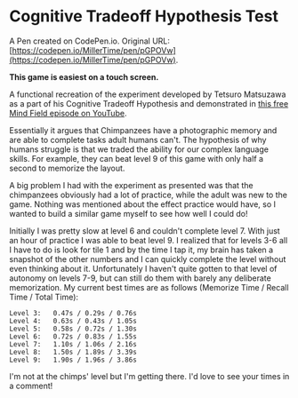 # Cognitive Tradeoff Hypothesis Test

A Pen created on CodePen.io. Original URL: [https://codepen.io/MillerTime/pen/pGPOVw](https://codepen.io/MillerTime/pen/pGPOVw).

**This game is easiest on a touch screen.**

A functional recreation of the experiment developed by Tetsuro Matsuzawa as a part of his Cognitive Tradeoff Hypothesis and demonstrated in [this free Mind Field episode on YouTube](https://www.youtube.com/watch?v=ktkjUjcZid0).

Essentially it argues that Chimpanzees have a photographic memory and are able to complete tasks adult humans can't. The hypothesis of why humans struggle is that we traded the ability for our complex language skills. For example, they can beat level 9 of this game with only half a second to memorize the layout.

A big problem I had with the experiment as presented was that the chimpanzees obviously had a lot of practice, while the adult was new to the game. Nothing was mentioned about the effect practice would have, so I wanted to build a similar game myself to see how well I could do!

Initially I was pretty slow at level 6 and couldn't complete level 7. With just an hour of practice I was able to beat level 9. I realized that for levels 3-6 all I have to do is look for tile 1 and by the time I tap it, my brain has taken a snapshot of the other numbers and I can quickly complete the level without even thinking about it. Unfortunately I haven't quite gotten to that level of autonomy on levels 7-9, but can still do them with barely any deliberate memorization. My current best times are as follows (Memorize Time / Recall Time / Total Time):

```
Level 3:   0.47s / 0.29s / 0.76s
Level 4:   0.63s / 0.43s / 1.05s
Level 5:   0.58s / 0.72s / 1.30s
Level 6:   0.72s / 0.83s / 1.55s
Level 7:   1.10s / 1.06s / 2.16s
Level 8:   1.50s / 1.89s / 3.39s
Level 9:   1.90s / 1.96s / 3.86s
```

I'm not at the chimps' level but I'm getting there. I'd love to see your times in a comment!